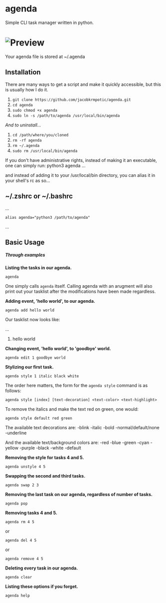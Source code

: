 # agenda
Simple CLI task manager written in python.

# ![Preview](http://pastein.space/fichi/preview.jpg)

Your agenda file is stored at ~/.agenda

Installation
-----------------
There are many ways to get a script and make it quickly accessible,
but this is usually how I do it. 

1. `git clone https://github.com/jacobkrmpotic/agenda.git`
2. `cd agenda`
3. `sudo chmod +x agenda`
4. `sudo ln -s /path/to/agenda /usr/local/bin/agenda`

*And to uninstall...*

1. `cd /path/where/you/cloned`
2. `rm -rf agenda`
3. `rm ~/.agenda`
4. `sudo rm /usr/local/bin/agenda`

If you don't have administrative rights, instead of
making it an executable, one can simply run:
python3 agenda ...

and instead of adding it to your /usr/local/bin 
directory, you can alias it in your shell's rc as so...


~/.zshrc or ~/.bashrc
---------------------

...

`alias agenda="python3 /path/to/agenda"`

...

Basic Usage
----------------
##### _Through examples_

**Listing the tasks in our agenda.**

`agenda`

One simply calls `agenda` itself. Calling agenda with an arugment will
also print out your tasklist after the modifications have been made
regardless.

**Adding event, 'hello world', to our agenda.**

`agenda add hello world`

Our tasklist now looks like:

...
1. hello world

**Changing event, 'hello world', to 'goodbye' world.**

`agenda edit 1 goodbye world`

**Stylizing our first task.**

`agenda style 1 italic black white`

The order here matters, the form for the `agenda style` command is as follows:

`agenda style [index] [text-decoration] <text-color> <text-highlight>`

To remove the italics and make the text red on green, one would:

`agenda style default red green`

The available text decorations are:
-blink
-italic
-bold
-normal/default/none
-underline

And the available text/background colors are:
-red
-blue
-green
-cyan
-yellow
-purple
-black
-white
-default

**Removing the style for tasks 4 and 5.**

`agenda unstyle 4 5`

**Swapping the second and third tasks.**

`agenda swap 2 3`

**Removing the last task on our agenda, regardless of number of tasks.**

`agenda pop`

**Removing tasks 4 and 5.**

`agenda rm 4 5`

or

`agenda del 4 5`

or

`agenda remove 4 5`

**Deleting every task in our agenda.**

`agenda clear`

**Listing these options if you forget.**

`agenda help`
